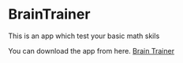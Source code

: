 # BrainTrainer
This is an app which test your basic math skils

You can download the app from here. [Brain Trainer](https://drive.google.com/open?id=1rdCfL5grnyCDV7ayrYsKPncQiEt0fkVE)
